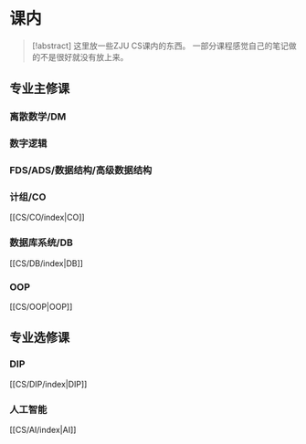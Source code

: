 # 课内

>[!abstract] 
这里放一些ZJU CS课内的东西。
一部分课程感觉自己的笔记做的不是很好就没有放上来。
## 专业主修课
### 离散数学/DM
### 数字逻辑
### FDS/ADS/数据结构/高级数据结构
### 计组/CO
[[CS/CO/index|CO]]
### 数据库系统/DB
[[CS/DB/index|DB]]
### OOP
[[CS/OOP|OOP]]
## 专业选修课
### DIP
[[CS/DIP/index|DIP]]
### 人工智能
[[CS/AI/index|AI]]

